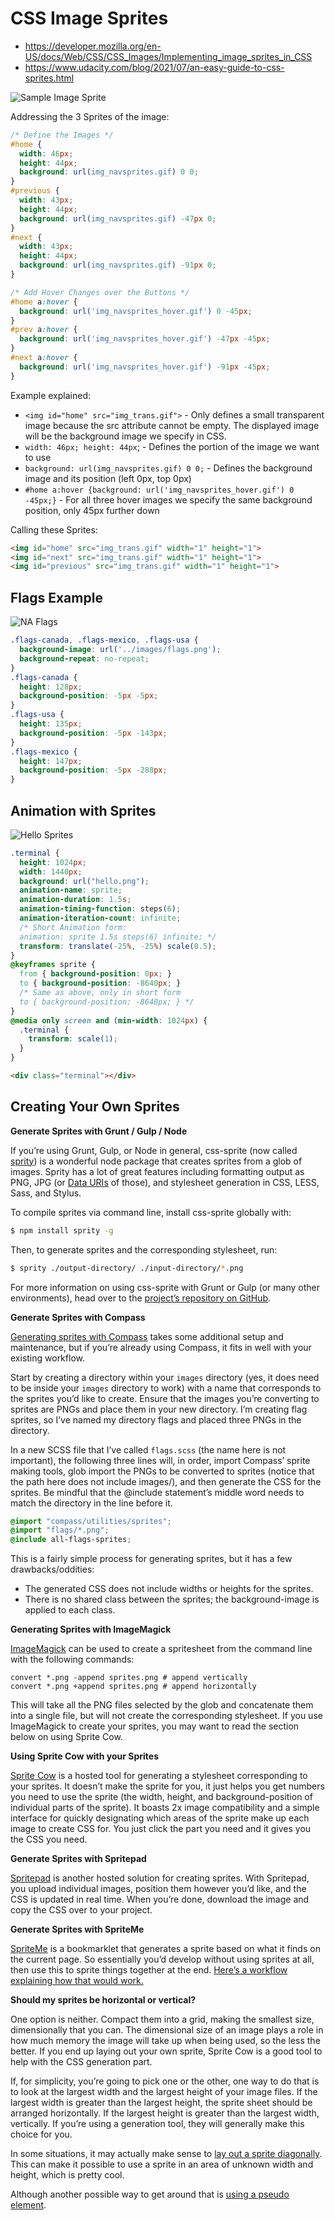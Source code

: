 # CSS Image Sprites

- https://developer.mozilla.org/en-US/docs/Web/CSS/CSS_Images/Implementing_image_sprites_in_CSS  
- https://www.udacity.com/blog/2021/07/an-easy-guide-to-css-sprites.html  

![Sample Image Sprite]( img_navsprites.gif)

Addressing the 3 Sprites of the image:
```css
/* Define the Images */
#home {
  width: 46px;  
  height: 44px;  
  background: url(img_navsprites.gif) 0 0;  
}  
#previous {
  width: 43px;
  height: 44px;
  background: url(img_navsprites.gif) -47px 0;
}
#next {
  width: 43px;
  height: 44px;
  background: url(img_navsprites.gif) -91px 0;
}

/* Add Hover Changes over the Buttons */
#home a:hover {
  background: url('img_navsprites_hover.gif') 0 -45px;
}
#prev a:hover {
  background: url('img_navsprites_hover.gif') -47px -45px;
}
#next a:hover {
  background: url('img_navsprites_hover.gif') -91px -45px;
}
```

Example explained:
- `<img id="home" src="img_trans.gif">` - Only defines a small transparent image because the src attribute cannot be empty. The displayed image will be the background image we specify in CSS.
- `width: 46px; height: 44px`; - Defines the portion of the image we want to use
- `background: url(img_navsprites.gif) 0 0;` - Defines the background image and its position (left 0px, top 0px)
- `#home a:hover {background: url('img_navsprites_hover.gif') 0 -45px;}` - For all three hover images we specify the same background position, only 45px further down

Calling these Sprites:
```html
<img id="home" src="img_trans.gif" width="1" height="1">  
<img id="next" src="img_trans.gif" width="1" height="1">  
<img id="previous" src="img_trans.gif" width="1" height="1">  
```

## Flags Example

![NA Flags](flags.png)  

```css
.flags-canada, .flags-mexico, .flags-usa {
  background-image: url('../images/flags.png');
  background-repeat: no-repeat;
}
.flags-canada {
  height: 128px;
  background-position: -5px -5px;
}
.flags-usa {
  height: 135px;
  background-position: -5px -143px;
}
.flags-mexico {
  height: 147px;
  background-position: -5px -288px;
}
```

## Animation with Sprites

![Hello Sprites](hello.png)

```css
.terminal {
  height: 1024px;
  width: 1440px;
  background: url("hello.png");
  animation-name: sprite; 
  animation-duration: 1.5s;
  animation-timing-function: steps(6);
  animation-iteration-count: infinite;
  /* Short Animation form:
  animation: sprite 1.5s steps(6) infinite; */
  transform: translate(-25%, -25%) scale(0.5);
}
@keyframes sprite {
  from { background-position: 0px; }
  to { background-position: -8640px; }
  /* Same as above, only in short form
  to { background-position: -8640px; } */
}
@media only screen and (min-width: 1024px) {
  .terminal {
    transform: scale(1);
  }
}
```
```html
<div class="terminal"></div>
```

## Creating Your Own Sprites

**Generate Sprites with Grunt / Gulp / Node**

If you’re using Grunt, Gulp, or Node in general, css-sprite (now called [sprity](https://www.npmjs.com/package/sprity)) is a wonderful node package that creates sprites from a glob of images. Sprity has a lot of great features including formatting output as PNG, JPG (or [Data URIs](https://css-tricks.com/data-uris/) of those), and stylesheet generation in CSS, LESS, Sass, and Stylus.

To compile sprites via command line, install css-sprite globally with:
```bash
$ npm install sprity -g  
```
Then, to generate sprites and the corresponding stylesheet, run:
```bash
$ sprity ./output-directory/ ./input-directory/*.png  
```
For more information on using css-sprite with Grunt or Gulp (or many other environments), head over to the [project’s repository on GitHub](https://github.com/sprity/sprity).

**Generate Sprites with Compass**

[Generating sprites with Compass](http://compass-style.org/help/tutorials/spriting/) takes some additional setup and maintenance, but if you’re already using Compass, it fits in well with your existing workflow.

Start by creating a directory within your `images` directory (yes, it does need to be inside your `images` directory to work) with a name that corresponds to the sprites you’d like to create. Ensure that the images you’re converting to sprites are PNGs and place them in your new directory. I’m creating flag sprites, so I’ve named my directory flags and placed three PNGs in the directory.

In a new SCSS file that I’ve called `flags.scss` (the name here is not important), the following three lines will, in order, import Compass’ sprite making tools, glob import the PNGs to be converted to sprites (notice that the path here does not include images/), and then generate the CSS for the sprites. Be mindful that the @include statement’s middle word needs to match the directory in the line before it.
```css
@import "compass/utilities/sprites";  
@import "flags/*.png";  
@include all-flags-sprites;  
```
This is a fairly simple process for generating sprites, but it has a few drawbacks/oddities:

  - The generated CSS does not include widths or heights for the sprites.
  - There is no shared class between the sprites; the background-image is applied to each class.

**Generating Sprites with ImageMagick**

[ImageMagick](https://www.imagemagick.org/) can be used to create a spritesheet from the command line with the following commands:
```
convert *.png -append sprites.png # append vertically
convert *.png +append sprites.png # append horizontally
```
This will take all the PNG files selected by the glob and concatenate them into a single file, but will not create the corresponding stylesheet. If you use ImageMagick to create your sprites, you may want to read the section below on using Sprite Cow.

**Using Sprite Cow with your Sprites**

[Sprite Cow](http://www.spritecow.com/) is a hosted tool for generating a stylesheet corresponding to your sprites. It doesn’t make the sprite for you, it just helps you get numbers you need to use the sprite (the width, height, and background-position of individual parts of the sprite). It boasts 2x image compatibility and a simple interface for quickly designating which areas of the sprite make up each image to create CSS for. You just click the part you need and it gives you the CSS you need.

**Generate Sprites with Spritepad**

[Spritepad](http://wearekiss.com/spritepad) is another hosted solution for creating sprites. With Spritepad, you upload individual images, position them however you’d like, and the CSS is updated in real time. When you’re done, download the image and copy the CSS over to your project.  

**Generate Sprites with SpriteMe**

[SpriteMe](http://spriteme.org/) is a bookmarklet that generates a sprite based on what it finds on the current page. So essentially you’d develop without using sprites at all, then use this to sprite things together at the end. [Here’s a workflow explaining how that would work.](https://css-tricks.com/css-sprites-workflow/)  

**Should my sprites be horizontal or vertical?**

One option is neither. Compact them into a grid, making the smallest size, dimensionally that you can. The dimensional size of an image plays a role in how much memory the image will take up when being used, so the less the better. If you end up laying out your own sprite, Sprite Cow is a good tool to help with the CSS generation part.

If, for simplicity, you’re going to pick one or the other, one way to do that is to look at the largest width and the largest height of your image files. If the largest width is greater than the largest height, the sprite sheet should be arranged horizontally. If the largest height is greater than the largest width, vertically. If you’re using a generation tool, they will generally make this choice for you.

In some situations, it may actually make sense to [lay out a sprite diagonally](http://www.aaronbarker.net/2010/07/diagonal-sprites/). This can make it possible to use a sprite in an area of unknown width and height, which is pretty cool.

Although another possible way to get around that is [using a pseudo element](https://css-tricks.com/pseudo-spriting/). 

